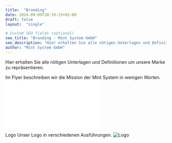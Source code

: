 ```yaml
---
title:  "Branding"
date: 2024-09-09T20:19:23+02:00
draft: false
layout:  "single"

# Custom SEO fields (optional)
seo_title: "Branding - Mint System GmbH"
seo_description: "Hier erhalten Sie alle nötigen Unterlagen und Definitionen um unsere Marke zu repräsentieren."
author: "Mint System GmbH"
---
```


Hier erhalten Sie alle nötigen Unterlagen und Definitionen um unsere Marke zu repräsentieren.

Im Flyer beschreiben wir die Mission der Mint System in wenigen Worten.
![PDF Flyer](/assets/pdf/mint-flyer.pdf)

Logo
Unser Logo in verschiedenen Ausführungen.
![Logo](/assets/images/logo/Logo-Mint-final.svg)

